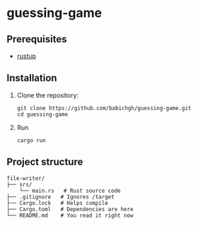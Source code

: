# guessing-game
## Prerequisites
- [rustup](https://rust-lang.org/tools/install/)
## Installation
1. Clone the repository:
   ```
   git clone https://github.com/babichgh/guessing-game.git
   cd guessing-game
   ```
2. Run
   ```
   cargo run
   ```
## Project structure
```
file-writer/
├── srs/
    └── main.rs   # Rust source code
├── .gitignore   # Ignores /target
├── Cargo.lock   # Helps compile
├── Cargo.toml   # Dependencies are here
└── README.md    # You read it right now
```
